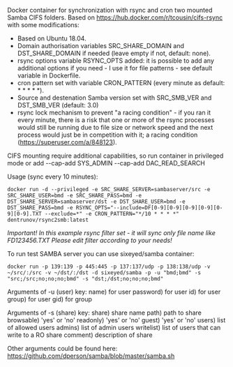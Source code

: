 Docker container for synchronization with rsync and cron two mounted Samba CIFS folders.
Based on https://hub.docker.com/r/tcousin/cifs-rsync with some modifications:
- Based on Ubuntu 18.04.
- Domain authorisation variables SRC_SHARE_DOMAIN and DST_SHARE_DOMAIN if needed (leave empty if not, default: none).
- rsync options variable RSYNC_OPTS added: it is possible to add any additional options if you need - I use it for file patterns - see default variable in Dockerfile.
- cron pattern set with variable CRON_PATTERN (every minute as default: * * * * *).
- Source and destenation Samba version set with SRC_SMB_VER and DST_SMB_VER (default: 3.0)
- rsync lock mechanism to prevent "a racing condition" - if you ran it every minute, there is a risk that one or more of the rsync processes would still be running due to file size or network speed and the next process would just be in competition with it; a racing condition (https://superuser.com/a/848123).

CIFS mounting require additional capabilities, so run container in privileged mode or add --cap-add SYS_ADMIN --cap-add DAC_READ_SEARCH

Usage (sync every 10 minutes):
```
docker run -d --privileged -e SRC_SHARE_SERVER=sambaserver/src -e SRC_SHARE_USER=bmd -e SRC_SHARE_PASS=bmd -e DST_SHARE_SERVER=sambaserver/dst -e DST_SHARE_USER=bmd -e DST_SHARE_PASS=bmd -e RSYNC_OPTS="--include=DF[0-9][0-9][0-9][0-9][0-9][0-9].TXT --exclude=*" -e CRON_PATTERN="*/10 * * * *" dentrunov/rsync2smb:latest
```
*Important! In this example rsync filter set - it will sync only file name like FD123456.TXT Please edit filter according to your needs!*

To run test SAMBA server you can use sixeyed/samba container:
```
docker run -p 139:139 -p 445:445 -p 137:137/udp -p 138:138/udp -v ~/src/:/src -v ~/dst/:/dst -d sixeyed/samba -p -u "bmd;bmd" -s "src;/src;no;no;no;bmd" -s "dst;/dst;no;no;no;bmd"
```

Arguments of -u (user) key:
  name) for user
  password) for user
  id) for user
  group) for user
  gid) for group

Arguments of -s (share) key:
  share) share name
  path) path to share
  browsable) 'yes' or 'no'
  readonly) 'yes' or 'no'
  guest) 'yes' or 'no'
  users) list of allowed users
  admins) list of admin users
  writelist) list of users that can write to a RO share
  comment) description of share

Other arguments could be found here: https://github.com/dperson/samba/blob/master/samba.sh


